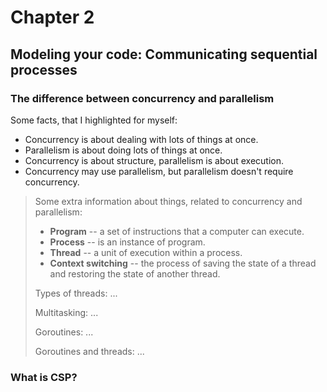 # Chapter 2

## Modeling your code: Communicating sequential processes

### The difference between concurrency and parallelism

Some facts, that I highlighted for myself:

- Concurrency is about dealing with lots of things at once.
- Parallelism is about doing lots of things at once.
- Concurrency is about structure, parallelism is about execution.
- Concurrency may use parallelism, but parallelism doesn't require concurrency.

> Some extra information about things, related to concurrency and parallelism:
>
> - **Program** -- a set of instructions that a computer can execute.
> - **Process** -- is an instance of program.
> - **Thread** -- a unit of execution within a process.
> - **Context switching** -- the process of saving the state of a thread and restoring the state of another thread.
>
> Types of threads:
> ...
> 
> Multitasking:
> ...
> 
> Goroutines:
> ...
> 
> Goroutines and threads:
> ...
> 

### What is CSP?